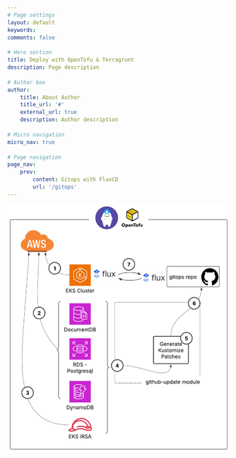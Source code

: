 ```yaml
---
# Page settings
layout: default
keywords:
comments: false

# Hero section
title: Deploy with OpenTofu & Terragrunt
description: Page description

# Author box
author:
    title: About Author
    title_url: '#'
    external_url: true
    description: Author description

# Micro navigation
micro_nav: true

# Page navigation
page_nav:
    prev:
        content: Gitops with FluxCD
        url: '/gitops'
---
```


<img src="/images/bootstrap-flux.png" width="550">